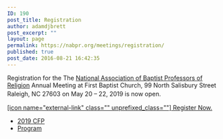 ```yaml
---
ID: 190
post_title: Registration
author: adamdjbrett
post_excerpt: ""
layout: page
permalink: https://nabpr.org/meetings/registration/
published: true
post_date: 2016-08-21 16:42:35
---
```

Registration for the The <a href="https://www.nabpr.org">National Association of Baptist Professors of Religion</a> Annual Meeting at First Baptist Church, 99 North Salisbury Street Raleigh, NC 27603 on May 20 – 22, 2019 is now open.<span style="font-size: large;"> </span>

<a title="2019 NABPR registration" href="https://secure.touchnet.net/C20495_ustores/web/classic/store_main.jsp?STOREID=56&amp;SINGLESTORE=true" target="_blank" rel="noopener noreferrer">[icon name="external-link" class="" unprefixed_class=""] Register Now.</a>

<ul>
    <li><a href="https://nabpr.org/2019-nabpr-call-for-papers/">2019 CFP</a></li>
    <li><a href="https://nabpr.org/2019-nabpr-meeting-program/">Program</a></li>
</ul>